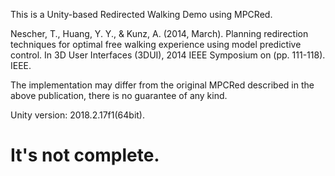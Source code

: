 This is a Unity-based Redirected Walking Demo using MPCRed.

Nescher, T., Huang, Y. Y., & Kunz, A. (2014, March). Planning redirection techniques for optimal free walking experience using model predictive control. In 3D User Interfaces (3DUI), 2014 IEEE Symposium on (pp. 111-118). IEEE.

The implementation may differ from the original MPCRed described in the above publication, there is no guarantee of any kind.

Unity version: 2018.2.17f1(64bit).

# It's not complete.
